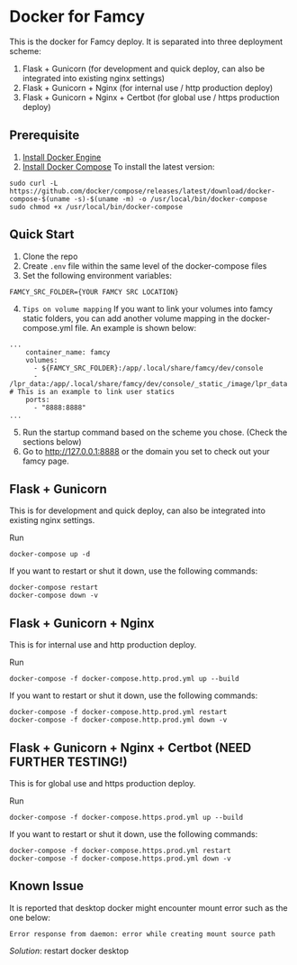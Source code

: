 # Docker for Famcy
This is the docker for Famcy deploy. It is separated into three deployment scheme:

1. Flask + Gunicorn (for development and quick deploy, can also be integrated into existing nginx settings)
2. Flask + Gunicorn + Nginx (for internal use / http production deploy)
3. Flask + Gunicorn + Nginx + Certbot (for global use / https production deploy)

## Prerequisite
1. [Install Docker Engine](https://docs.docker.com/engine/install/)
2. [Install Docker Compose](https://docs.docker.com/compose/install/)
To install the latest version:
```
sudo curl -L https://github.com/docker/compose/releases/latest/download/docker-compose-$(uname -s)-$(uname -m) -o /usr/local/bin/docker-compose
sudo chmod +x /usr/local/bin/docker-compose
```

## Quick Start

1. Clone the repo
2. Create ```.env``` file within the same level of the docker-compose files
3. Set the following environment variables:
```	
FAMCY_SRC_FOLDER={YOUR FAMCY SRC LOCATION}
```
4. ```Tips on volume mapping``` If you want to link your volumes into famcy static folders, you can add another volume mapping in the docker-compose.yml file. An example is shown below:
```
...
    container_name: famcy
    volumes:
      - ${FAMCY_SRC_FOLDER}:/app/.local/share/famcy/dev/console
      - /lpr_data:/app/.local/share/famcy/dev/console/_static_/image/lpr_data # This is an example to link user statics
    ports:
      - "8888:8888"
...
```
5. Run the startup command based on the scheme you chose. (Check the sections below)
6. Go to http://127.0.0.1:8888 or the domain you set to check out your famcy page. 

## Flask + Gunicorn
This is for development and quick deploy, can also be integrated into existing nginx settings.

Run
```
docker-compose up -d
```

If you want to restart or shut it down, use the following commands:
```
docker-compose restart
docker-compose down -v
```

## Flask + Gunicorn + Nginx
This is for internal use and http production deploy.

Run
```
docker-compose -f docker-compose.http.prod.yml up --build
```

If you want to restart or shut it down, use the following commands:
```
docker-compose -f docker-compose.http.prod.yml restart
docker-compose -f docker-compose.http.prod.yml down -v
```

## Flask + Gunicorn + Nginx + Certbot (NEED FURTHER TESTING!)
This is for global use and https production deploy.

Run
```
docker-compose -f docker-compose.https.prod.yml up --build
```

If you want to restart or shut it down, use the following commands:
```
docker-compose -f docker-compose.https.prod.yml restart
docker-compose -f docker-compose.https.prod.yml down -v
```

## Known Issue
It is reported that desktop docker might encounter mount error such as the one below:
```
Error response from daemon: error while creating mount source path
```
*Solution*: restart docker desktop
